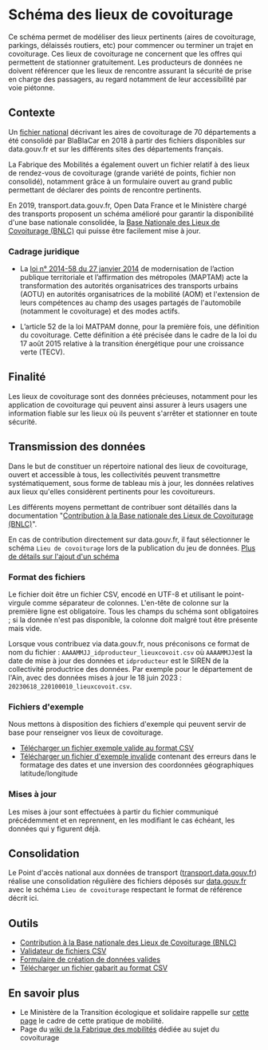 <MenuSchema />

# Schéma des lieux de covoiturage

Ce schéma permet de modéliser des lieux pertinents (aires de covoiturage, parkings, délaissés routiers, etc) pour commencer ou terminer un trajet en covoiturage. Ces lieux de covoiturage ne concernent que les offres qui permettent de stationner gratuitement. Les producteurs de données ne doivent référencer que les lieux de rencontre assurant la sécurité de prise en charge des passagers, au regard notamment de leur accessibilité par voie piétonne.

## Contexte

Un [fichier national](https://www.data.gouv.fr/fr/datasets/aires-de-covoiturage-en-france) décrivant les aires de covoiturage de 70 départements a été consolidé par BlaBlaCar en 2018 à partir des fichiers disponibles sur data.gouv.fr et sur les différents sites des départements français.

La Fabrique des Mobilités a également ouvert un fichier relatif à des lieux de rendez-vous de covoiturage (grande variété de points, fichier non consolidé), notamment grâce à un formulaire ouvert au grand public permettant de déclarer des points de rencontre pertinents.

En 2019, transport.data.gouv.fr, Open Data France et le Ministère chargé des transports proposent un schéma amélioré pour garantir la disponibilité d'une base nationale consolidée, la [Base Nationale des Lieux de Covoiturage (BNLC)](https://www.data.gouv.fr/fr/datasets/base-nationale-des-lieux-de-covoiturage/) qui puisse être facilement mise à jour.

### Cadrage juridique

* La [loi n° 2014-58 du 27 janvier 2014](https://www.legifrance.gouv.fr/affichTexte.do?cidTexte=JORFTEXT000028526298) de modernisation de l’action publique territoriale et l’affirmation des métropoles (MAPTAM) acte la transformation des autorités organisatrices des transports urbains (AOTU) en autorités organisatrices de la mobilité (AOM) et l'extension de leurs compétences au champ des usages partagés de l'automobile (notamment le covoiturage) et des modes actifs.

* L’article 52 de la loi MATPAM donne, pour la première fois, une définition du covoiturage. Cette définition a été précisée dans le cadre de la loi du 17 août 2015 relative à la transition énergétique pour une croissance verte (TECV).

## Finalité
Les lieux de covoiturage sont des données précieuses, notamment pour les application de covoiturage qui peuvent ainsi assurer à leurs usagers une information fiable sur les lieux où ils peuvent s'arrêter et stationner en toute sécurité.

## Transmission des données
Dans le but de constituer un répertoire national des lieux de covoiturage, ouvert et accessible à tous, les collectivités peuvent transmettre systématiquement, sous forme de tableau mis à jour, les données relatives aux lieux qu'elles considèrent pertinents pour les covoitureurs.

Les différents moyens permettant de contribuer sont détaillés dans la documentation "[Contribution à la Base nationale des Lieux de Covoiturage (BNLC)](https://doc.transport.data.gouv.fr/producteurs/lieux-de-covoiturage/contribuer-a-la-base-nationale-des-lieux-de-covoiturage)".

En cas de contribution directement sur data.gouv.fr, il faut sélectionner le schéma `Lieu de covoiturage` lors de la publication du jeu de données. [Plus de détails sur l'ajout d'un schéma](https://guides.data.gouv.fr/publier-des-donnees/guide-qualite/maitriser-les-schemas-de-donnees/indiquer-et-verifier-quune-ressource-respecte-un-schema-de-donnees)

### Format des fichiers
Le fichier doit être un fichier CSV, encodé en UTF-8 et utilisant le point-virgule comme séparateur de colonnes. L'en-tête de colonne sur la première ligne est obligatoire. Tous les champs du schéma sont obligatoires ; si la donnée n'est pas disponible, la colonne doit malgré tout être présente mais vide.

Lorsque vous contribuez via data.gouv.fr, nous préconisons ce format de nom du fichier : `AAAAMMJJ_idproducteur_lieuxcovoit.csv` où `AAAAMMJJ`est la date de mise à jour des données et `idproducteur` est le SIREN de la collectivité productrice des données. Par exemple pour le département de l'Ain, avec des données mises à jour le 18 juin 2023 :  `20230618_220100010_lieuxcovoit.csv`.

### Fichiers d'exemple
Nous mettons à disposition des fichiers d'exemple qui peuvent servir de base pour renseigner vos lieux de covoiturage.

- [Télécharger un fichier exemple valide au format CSV](https://github.com/etalab/lieux-covoiturage/blob/master/exemple-valide.csv)
- [Télécharger un fichier d'exemple invalide](https://github.com/etalab/lieux-covoiturage/blob/master/exemple-invalide.csv) contenant des erreurs dans le formatage des dates et une inversion des coordonnées géographiques latitude/longitude

### Mises à jour
Les mises à jour sont effectuées à partir du fichier communiqué précédemment et en reprennent, en les modifiant le cas échéant, les données qui y figurent déjà.

## Consolidation
Le Point d'accès national aux données de transport ([transport.data.gouv.fr](https://transport.data.gouv.fr)) réalise une consolidation régulière des fichiers déposés sur [data.gouv.fr](https://data.gouv.fr) avec le schéma `Lieu de covoiturage` respectant le format de référence décrit ici.

## Outils
* [Contribution à la Base nationale des Lieux de Covoiturage (BNLC)](https://doc.transport.data.gouv.fr/producteurs/lieux-de-covoiturage/contribuer-a-la-base-nationale-des-lieux-de-covoiturage)
* [Validateur de fichiers CSV](https://publier.etalab.studio/select?schema=etalab%2Fschema-lieux-covoiturage)
* [Formulaire de création de données valides](https://publier.etalab.studio/select?schema=etalab%2Fschema-lieux-covoiturage)
* [Télécharger un fichier gabarit au format CSV](https://github.com/etalab/schema-lieux-covoiturage/raw/master/exemple-valide.csv)

## En savoir plus

* Le Ministère de la Transition écologique et solidaire rappelle sur [cette page](https://www.ecologique-solidaire.gouv.fr/covoiturage-en-france) le cadre de cette pratique de mobilité.
* Page du [wiki de la Fabrique des mobilités](https://wiki.lafabriquedesmobilites.fr/wiki/Base_de_donn%C3%A9e_commune_des_lieux_de_covoiturage) dédiée au sujet du covoiturage
